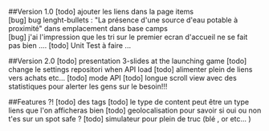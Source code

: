 ##Version 1.0 
[todo] ajouter les liens dans la page items  
[bug] bug lenght-bullets : "La présence d'une source d'eau potable à proximité" dans emplacement dans base camps  
[bug] j'ai l'impression que les tri sur le premier ecran d'accueil ne se fait pas bien .... 
[todo] Unit Test à faire ... 


##Version 2.0
[todo] presentation 3-slides at the launching game
[todo] change le settings repositori when API load
[todo] alimenter plein de liens vers achats etc...
[todo] mode API
[todo] longue scroll view avec des statistiques pour alerter les gens sur le besoin!!!

##Features ?! 
[todo] des tags
[todo] le type de content peut être un type liens que l'on afficheras bien
[todo] geolocalisation pour savoir si oui ou non t'es sur un spot safe ? 
[todo] simulateur pour plein de truc (blé , or etc... )
 
